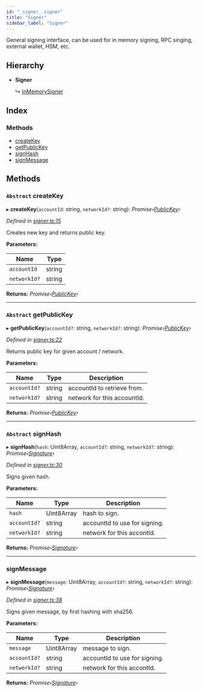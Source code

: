 ```yaml
---
id: "_signer_.signer"
title: "Signer"
sidebar_label: "Signer"
---
```


General signing interface, can be used for in memory signing, RPC singing, external wallet, HSM, etc.

## Hierarchy

* **Signer**

  ↳ [InMemorySigner](_signer_.inmemorysigner.md)

## Index

### Methods

* [createKey](_signer_.signer.md#abstract-createkey)
* [getPublicKey](_signer_.signer.md#abstract-getpublickey)
* [signHash](_signer_.signer.md#abstract-signhash)
* [signMessage](_signer_.signer.md#signmessage)

## Methods

### `Abstract` createKey

▸ **createKey**(`accountId`: string, `networkId?`: string): *Promise‹[PublicKey](_utils_key_pair_.publickey.md)›*

*Defined in [signer.ts:15](https://github.com/nearprotocol/nearlib/blob/b73a399/src.ts/signer.ts#L15)*

Creates new key and returns public key.

**Parameters:**

Name | Type |
------ | ------ |
`accountId` | string |
`networkId?` | string |

**Returns:** *Promise‹[PublicKey](_utils_key_pair_.publickey.md)›*

___

### `Abstract` getPublicKey

▸ **getPublicKey**(`accountId?`: string, `networkId?`: string): *Promise‹[PublicKey](_utils_key_pair_.publickey.md)›*

*Defined in [signer.ts:22](https://github.com/nearprotocol/nearlib/blob/b73a399/src.ts/signer.ts#L22)*

Returns public key for given account / network.

**Parameters:**

Name | Type | Description |
------ | ------ | ------ |
`accountId?` | string | accountId to retrieve from. |
`networkId?` | string | network for this accountId.  |

**Returns:** *Promise‹[PublicKey](_utils_key_pair_.publickey.md)›*

___

### `Abstract` signHash

▸ **signHash**(`hash`: Uint8Array, `accountId?`: string, `networkId?`: string): *Promise‹[Signature](../interfaces/_utils_key_pair_.signature.md)›*

*Defined in [signer.ts:30](https://github.com/nearprotocol/nearlib/blob/b73a399/src.ts/signer.ts#L30)*

Signs given hash.

**Parameters:**

Name | Type | Description |
------ | ------ | ------ |
`hash` | Uint8Array | hash to sign. |
`accountId?` | string | accountId to use for signing. |
`networkId?` | string | network for this accontId.  |

**Returns:** *Promise‹[Signature](../interfaces/_utils_key_pair_.signature.md)›*

___

###  signMessage

▸ **signMessage**(`message`: Uint8Array, `accountId?`: string, `networkId?`: string): *Promise‹[Signature](../interfaces/_utils_key_pair_.signature.md)›*

*Defined in [signer.ts:38](https://github.com/nearprotocol/nearlib/blob/b73a399/src.ts/signer.ts#L38)*

Signs given message, by first hashing with sha256.

**Parameters:**

Name | Type | Description |
------ | ------ | ------ |
`message` | Uint8Array | message to sign. |
`accountId?` | string | accountId to use for signing. |
`networkId?` | string | network for this accontId.  |

**Returns:** *Promise‹[Signature](../interfaces/_utils_key_pair_.signature.md)›*
